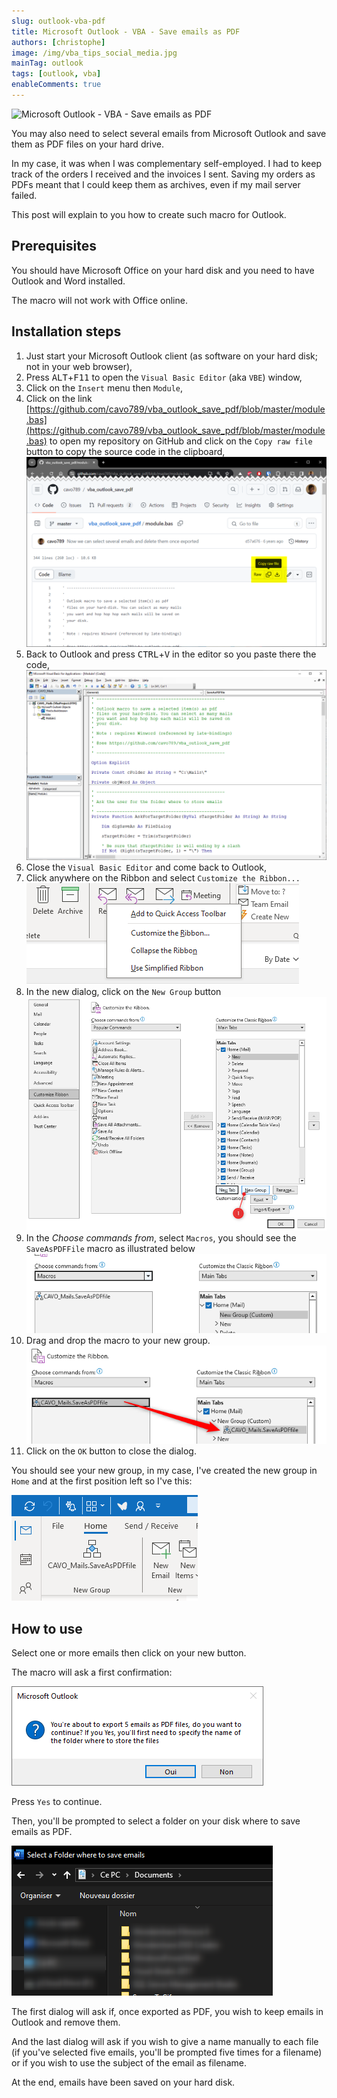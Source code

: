 ```yaml
---
slug: outlook-vba-pdf
title: Microsoft Outlook - VBA - Save emails as PDF
authors: [christophe]
image: /img/vba_tips_social_media.jpg
mainTag: outlook
tags: [outlook, vba]
enableComments: true
---
```

![Microsoft Outlook - VBA - Save emails as PDF](/img/vba_tips_banner.jpg)

You may also need to select several emails from Microsoft Outlook and save them as PDF files on your hard drive.

In my case, it was when I was complementary self-employed. I had to keep track of the orders I received and the invoices I sent. Saving my orders as PDFs meant that I could keep them as archives, even if my mail server failed.

This post will explain to you how to create such macro for Outlook.

<!-- truncate -->

## Prerequisites

You should have Microsoft Office on your hard disk and you need to have Outlook and Word installed.

The macro will not work with Office online.

## Installation steps

1. Just start your Microsoft Outlook client (as software on your hard disk; not in your web browser),
2. Press <kbd>ALT</kbd>+<kbd>F11</kbd> to open the `Visual Basic Editor` (aka `VBE`) window,
3. Click on the `Insert` menu then `Module`,
4. Click on the link [https://github.com/cavo789/vba_outlook_save_pdf/blob/master/module.bas](https://github.com/cavo789/vba_outlook_save_pdf/blob/master/module.bas) to open my repository on GitHub and click on the `Copy raw file` button to copy the source code in the clipboard,
   ![Copy Raw File](images/copy_raw_file.png)
5. Back to Outlook and press <kbd>CTRL</kbd>+<kbd>V</kbd> in the editor so you paste there the code,
   ![Paste](images/vba.png)
6. Close the `Visual Basic Editor` and come back to Outlook,
7. Click anywhere on the Ribbon and select `Customize the Ribbon...`
   ![Customize the ribbon](images/right_click.png)
8. In the new dialog, click on the `New Group` button
   ![Create a New Group](images/new_group.png)
9. In the *Choose commands from*, select `Macros`, you should see the `SaveAsPDFFile` macro as illustrated below
   ![SaveAsPDFFile](images/macros.png)
10. Drag and drop the macro to your new group.
    ![Drag and drop the macro](images/drag_and_drop.png)
11. Click on the `OK` button to close the dialog.

You should see your new group, in my case, I've created the new group in `Home` and at the first position left so I've this:

![The new group](images/ribbon_macro.png)

## How to use

Select one or more emails then click on your new button.

The macro will ask a first confirmation:

![Five emails selected](images/five_emails_selected.png)

Press `Yes` to continue.

Then, you'll be prompted to select a folder on your disk where to save emails as PDF.

![Where emails should be saved?](images/where_to_save.png)

The first dialog will ask if, once exported as PDF, you wish to keep emails in Outlook and remove them.

And the last dialog will ask if you wish to give a name manually to each file (if you've selected five emails, you'll be prompted five times for a filename) or if you wish to use the subject of the email as filename.

At the end, emails have been saved on your hard disk.
